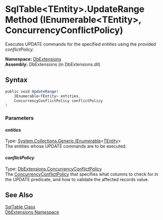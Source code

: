 SqlTable&lt;TEntity>.UpdateRange Method (IEnumerable&lt;TEntity>, ConcurrencyConflictPolicy)
============================================================================================
Executes UPDATE commands for the specified *entities* using the provided *conflictPolicy*.

**Namespace:** [DbExtensions][1]  
**Assembly:** DbExtensions (in DbExtensions.dll)

Syntax
------

```csharp
public void UpdateRange(
	IEnumerable<TEntity> entities,
	ConcurrencyConflictPolicy conflictPolicy
)
```

### Parameters

#### *entities*
Type: [System.Collections.Generic.IEnumerable][2]&lt;[TEntity][3]>  
The entities whose UPDATE commands are to be executed.

#### *conflictPolicy*
Type: [DbExtensions.ConcurrencyConflictPolicy][4]  
The [ConcurrencyConflictPolicy][4] that specifies what columns to check for in the UPDATE predicate, and how to validate the affected records value.


See Also
--------
[SqlTable<TEntity> Class][3]  
[DbExtensions Namespace][1]  

[1]: ../README.md
[2]: http://msdn.microsoft.com/en-us/library/9eekhta0
[3]: README.md
[4]: ../ConcurrencyConflictPolicy/README.md